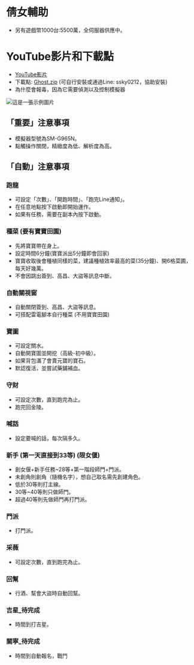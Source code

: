 # 倩女輔助

- 另有遊戲幣1000台:5500萬，全伺服器供應中。

# YouTube影片和下載點
- [YouTube影片](https://youtu.be/s16lZm9mT8o?si=QiBDtaG_TwKeELUd)
- 下載點: [Ghost.zip](https://chtineer.com/GameSupport/Ghost.zip) (可自行安裝或通過Line: ssky0212，協助安裝)
- 為什麼會報毒，因為它需要偵測以及控制模擬器

![這是一張示例圖片](https://chtineer.com/GameSupport/GhostSupport.png)

## 「重要」注意事項
- 模擬器型號為SM-G965N。
- 點觸操作關閉，精緻度為低、解析度為高。

## 「自動」注意事項
### 跑龍
- 可設定「次數」、「開跑時間」、「跑完Line通知」。
- 在任意地點按下啟動即開始運作。
- 如果有任務，需要在副本內按下啟動。

### 種菜 (要有寶寶田園)
- 先將寶寶帶在身上。
- 設定時間6分鐘(寶寶派出5分鐘即會回家)
- 寶寶收取後會種植同樣的菜，建議種植效率最高的菜(35分鐘)、開6格菜圃，每天好幾萬。
- 不會因跳出簽到、高昌、大盜等訊息中斷。
 
### 自動關視窗 
- 自動關閉簽到、高昌、大盜等訊息。
- 可搭配雷電腳本自行種菜 (不用寶寶田園)
  
### 寶圖
- 可設定關水。
- 自動開寶圖並開挖（高級-初中級）。
- 如果背包滿了會賣元寶的寶石。
- 默認復活，並嘗試藥鋪補血。

### 守財
- 可設定次數，直到跑完為止。
- 跑完回金陵。

### 喊話
- 設定要喊的話，每次隔多久。

### 新手 (第一天直接到33等) (限女偃)
- 創女偃+新手任務~28等+第一階段師門+門派。
- 未創角則創角（隨機名字），想自己取名需先創建角色。
- 低於30等則打主線。
- 30等~40等則只做師門。
- 超過40等則先做師門再打門派。

### 門派
- 打門派。

### 采薇
- 可設定次數，直到跑完為止。

### 回幫
- 行酒、幫會大盜時自動回幫。

### 吉星_待完成
- 時間到打吉星。

### 關寧_待完成
- 時間到自動報名，戰鬥
